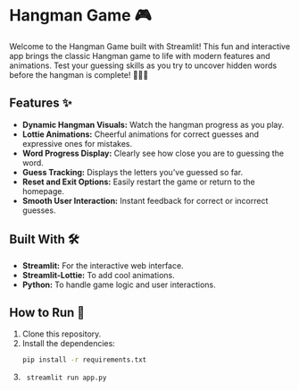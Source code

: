 # Hangman Game 🎮

Welcome to the Hangman Game built with Streamlit! This fun and interactive app brings the classic Hangman game to life with modern features and animations. Test your guessing skills as you try to uncover hidden words before the hangman is complete! 🍎🍌🍒

## Features ✨
- **Dynamic Hangman Visuals:** Watch the hangman progress as you play.  
- **Lottie Animations:** Cheerful animations for correct guesses and expressive ones for mistakes.  
- **Word Progress Display:** Clearly see how close you are to guessing the word.  
- **Guess Tracking:** Displays the letters you've guessed so far.  
- **Reset and Exit Options:** Easily restart the game or return to the homepage.  
- **Smooth User Interaction:** Instant feedback for correct or incorrect guesses.  

## Built With 🛠️
- **Streamlit:** For the interactive web interface.  
- **Streamlit-Lottie:** To add cool animations.  
- **Python:** To handle game logic and user interactions.  

## How to Run 🚀
1. Clone this repository.  
2. Install the dependencies:
   ```bash
   pip install -r requirements.txt
3. ```bash
    streamlit run app.py
   
